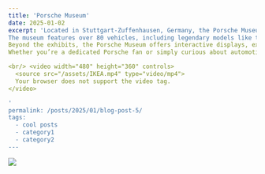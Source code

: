```yaml
---
title: 'Porsche Museum'
date: 2025-01-02
excerpt: 'Located in Stuttgart-Zuffenhausen, Germany, the Porsche Museum is a must-visit destination for car enthusiasts and history buffs alike. Opened in 2009, this iconic museum showcases the rich heritage and groundbreaking innovations of one of the world’s most renowned automobile manufacturers.
The museum features over 80 vehicles, including legendary models like the Porsche 356, the 911 series, and race cars that have achieved historic victories. Visitors can explore the evolution of Porsche's engineering marvels, from its humble beginnings in 1948 to its current position as a leader in performance and luxury.
Beyond the exhibits, the Porsche Museum offers interactive displays, exclusive prototypes, and a glimpse into the future of mobility. With its sleek, futuristic architecture and meticulously curated collection, the museum is more than a tribute to Porsche’s legacy—it’s an inspiring celebration of design, technology, and innovation.
Whether you’re a dedicated Porsche fan or simply curious about automotive history, the Porsche Museum promises an unforgettable experience.

<br/> <video width="480" height="360" controls>
  <source src="/assets/IKEA.mp4" type="video/mp4">
  Your browser does not support the video tag.
</video>

'
permalink: /posts/2025/01/blog-post-5/
tags:
  - cool posts
  - category1
  - category2
---
```



<img src='/images/Porshe Museum.png'>



